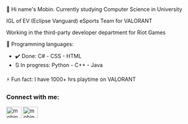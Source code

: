 👋 Hi name's Mobin. Currently studying Computer Science in University

IGL of EV (Eclipse Vanguard) eSports Team for VALORANT

Working in the third-party developer department for Riot Games

🌱 Programming languages:
- ✔️ Done: C# - CSS - HTML
- 🔃 In progress: Python - C++ - Java

⚡ Fun fact: I have 1000+ hrs playtime on VALORANT

<h3 align="left">Connect with me:</h3>
<p align="left">
<a href="https://instagram.com/mobinmardiofficial" target="blank"><img align="center" src="https://raw.githubusercontent.com/rahuldkjain/github-profile-readme-generator/master/src/images/icons/Social/instagram.svg" alt="mobinmardiofficial" height="30" width="40" /></a>
<a href="https://dev.to/mobinmardi" target="blank"><img align="center" src="https://dev-to-uploads.s3.amazonaws.com/uploads/articles/8j7kvp660rqzt99zui8e.png" alt="mobinmardi" height="30" width="40" /></a>
</p>
<!---
MobinMardi/MobinMardi is a ✨ special ✨ repository because its `README.md` (this file) appears on your GitHub profile.
You can click the Preview link to take a look at your changes.
--->
